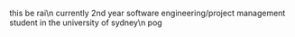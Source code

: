 this be rai\n
currently 2nd year software engineering/project management student in the university of sydney\n
pog


<!---
raimeii/raimeii is a ✨ special ✨ repository because its `README.md` (this file) appears on your GitHub profile.
You can click the Preview link to take a look at your changes.
--->
